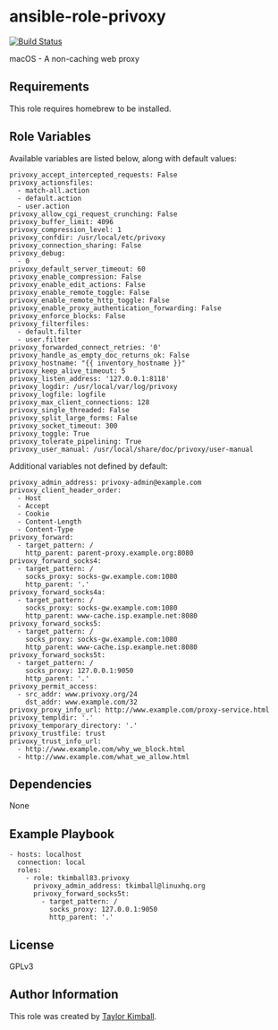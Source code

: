 # ansible-role-privoxy

[![Build Status](https://travis-ci.org/tkimball83/ansible-role-privoxy.svg?branch=master)](https://travis-ci.org/tkimball83/ansible-role-privoxy)

macOS - A non-caching web proxy

## Requirements

This role requires homebrew to be installed.

## Role Variables

Available variables are listed below, along with default values:

    privoxy_accept_intercepted_requests: False
    privoxy_actionsfiles:
      - match-all.action
      - default.action
      - user.action
    privoxy_allow_cgi_request_crunching: False
    privoxy_buffer_limit: 4096
    privoxy_compression_level: 1
    privoxy_confdir: /usr/local/etc/privoxy
    privoxy_connection_sharing: False
    privoxy_debug:
      - 0
    privoxy_default_server_timeout: 60
    privoxy_enable_compression: False
    privoxy_enable_edit_actions: False
    privoxy_enable_remote_toggle: False
    privoxy_enable_remote_http_toggle: False
    privoxy_enable_proxy_authentication_forwarding: False
    privoxy_enforce_blocks: False
    privoxy_filterfiles:
      - default.filter
      - user.filter
    privoxy_forwarded_connect_retries: '0'
    privoxy_handle_as_empty_doc_returns_ok: False
    privoxy_hostname: "{{ inventory_hostname }}"
    privoxy_keep_alive_timeout: 5
    privoxy_listen_address: '127.0.0.1:8118'
    privoxy_logdir: /usr/local/var/log/privoxy
    privoxy_logfile: logfile
    privoxy_max_client_connections: 128
    privoxy_single_threaded: False
    privoxy_split_large_forms: False
    privoxy_socket_timeout: 300
    privoxy_toggle: True
    privoxy_tolerate_pipelining: True
    privoxy_user_manual: /usr/local/share/doc/privoxy/user-manual

Additional variables not defined by default:

    privoxy_admin_address: privoxy-admin@example.com
    privoxy_client_header_order:
      - Host
      - Accept
      - Cookie
      - Content-Length
      - Content-Type
    privoxy_forward:
      - target_pattern: /
        http_parent: parent-proxy.example.org:8080
    privoxy_forward_socks4:
      - target_pattern: /
        socks_proxy: socks-gw.example.com:1080
        http_parent: '.'
    privoxy_forward_socks4a:
      - target_pattern: /
        socks_proxy: socks-gw.example.com:1080
        http_parent: www-cache.isp.example.net:8080
    privoxy_forward_socks5:
      - target_pattern: /
        socks_proxy: socks-gw.example.com:1080
        http_parent: www-cache.isp.example.net:8080
    privoxy_forward_socks5t:
      - target_pattern: /
        socks_proxy: 127.0.0.1:9050
        http_parent: '.'
    privoxy_permit_access:
      - src_addr: www.privoxy.org/24
        dst_addr: www.example.com/32
    privoxy_proxy_info_url: http://www.example.com/proxy-service.html
    privoxy_templdir: '.'
    privoxy_temporary_directory: '.'
    privoxy_trustfile: trust
    privoxy_trust_info_url:
      - http://www.example.com/why_we_block.html
      - http://www.example.com/what_we_allow.html
    
## Dependencies

None

## Example Playbook

    - hosts: localhost
      connection: local
      roles:
        - role: tkimball83.privoxy
          privoxy_admin_address: tkimball@linuxhq.org
          privoxy_forward_socks5t:
            - target_pattern: /
              socks_proxy: 127.0.0.1:9050
              http_parent: '.'

## License

GPLv3

## Author Information

This role was created by [Taylor Kimball](http://www.linuxhq.org).
